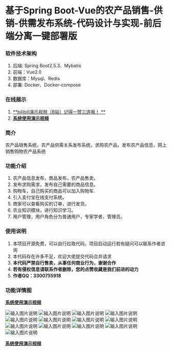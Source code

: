 #  基于Spring Boot-Vue的农产品销售-供销-供需发布系统-代码设计与实现-前后端分离一键部署版

### 软件技术架构
1. 后端: Spring Boot2.5.3、Mybatis
2. 前端：Vue2.0
3. 数据库：Mysql、Redis
4. 部署: Docker、Docker-compose

### 在线展示

1. [ **bilibili演示视频（B站）记得一赞三连哦！ **  ](https://www.bilibili.com/video/BV16r42177r8/?spm_id_from=333.999.0.0&vd_source=eac6949bd2385c66c0a975d5765c99a5)
2. [   **系统使用演示视频** ](https://www.bilibili.com/video/BV16r42177r8/?spm_id_from=333.999.0.0&vd_source=eac6949bd2385c66c0a975d5765c99a5)

### 简介
农产品销售系统，农产品供需关系发布系统，求购农产品，发布农产品信息，网上销售购物农产品系统

### 功能介绍


1. 农产品信息发布，商品发布，农产品售卖。
1. 发布求购需求，发布自己需要的商品信息。
1. 购物车，自己购买的商品可以加入购物车.
1. 引入支付宝在线支付系统。
1. 商家可以查看购买的订单，进行发货。
1. 农业知识模块，进行知识学习。
1. 用户管理，用户角色分为普通用户，专家学者，管理员。

    

### 使用说明
1. 本项目开源免费，可以自行拉取代码，项目启动运行若有疑问可以联系作者咨询
2. 本代码存在许多不足，欢迎大佬提交代码合并请求
3.   **本代码严禁自行售卖，从事任何商业行为，谢谢合作** 
4.   **若有侵权信息请联系作者删除，您的点赞收藏是我们前进的动力** 
5.   **作者QQ：3300755918** 

### 功能详情图

[   **系统使用演示视频** ](https://www.bilibili.com/video/BV16r42177r8/?spm_id_from=333.999.0.0&vd_source=eac6949bd2385c66c0a975d5765c99a5)

![输入图片说明](images/微信图片_20240512224322.png)
![输入图片说明](images/微信图片_20240512224353.png)
![输入图片说明](images/微信图片_20240512224413.png)
![输入图片说明](images/微信图片_20240512224500.png)
![输入图片说明](images/微信图片_20240512224612.png)
![输入图片说明](images/微信图片_20240512224722.png)
![输入图片说明](images/微信图片_20240512224739.png)
![输入图片说明](images/微信图片_20240512224750.png)
![输入图片说明](images/微信图片_20240512224802.png)
![输入图片说明](images/微信图片_20240512224816.png)
![输入图片说明](images/微信图片_20240512224816.png)
![输入图片说明](images/微信图片_20240512224827.png)
![输入图片说明](images/微信图片_20240512224854.png)

[   **系统使用演示视频** ](https://www.bilibili.com/video/BV16r42177r8/?spm_id_from=333.999.0.0&vd_source=eac6949bd2385c66c0a975d5765c99a5)
